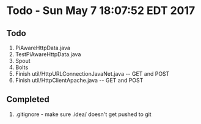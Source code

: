# Todo - Sun May  7 18:07:52 EDT 2017

## Todo
1. PiAwareHttpData.java
2. TestPiAwareHttpData.java
3. Spout
4. Bolts
5. Finish util/HttpURLConnectionJavaNet.java -- GET and POST
6. Finish util/HttpClientApache.java -- GET and POST

## Completed
1. .gitignore - make sure .idea/ doesn't get pushed to git
